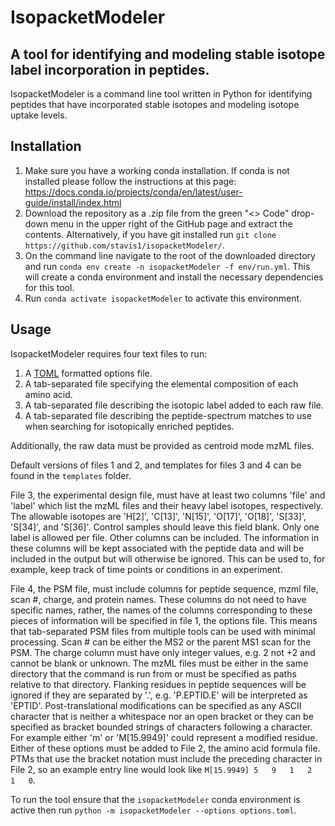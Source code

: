 # IsopacketModeler
## A tool for identifying and modeling stable isotope label incorporation in peptides.

IsopacketModeler is a command line tool written in Python for identifying peptides that have incorporated stable isotopes and modeling isotope uptake levels.

## Installation

1. Make sure you have a working conda installation. If conda is not installed please follow the instructions at this page: https://docs.conda.io/projects/conda/en/latest/user-guide/install/index.html
2. Download the repository as a .zip file from the green "<> Code" drop-down menu in the upper right of the GitHub page and extract the contents. Alternatively, if you have git installed run `git clone https://github.com/stavis1/isopacketModeler/`.
3. On the command line navigate to the root of the downloaded directory and run `conda env create -n isopacketModeler -f env/run.yml`. This will create a conda environment and install the necessary dependencies for this tool.
4. Run `conda activate isopacketModeler` to activate this environment.

## Usage

IsopacketModeler requires four text files to run:
1. A [TOML](https://toml.io/) formatted options file. 
2. A tab-separated file specifying the elemental composition of each amino acid.
3. A tab-separated file describing the isotopic label added to each raw file.
4. A tab-separated file describing the peptide-spectrum matches to use when searching for isotopically enriched peptides.

Additionally, the raw data must be provided as centroid mode mzML files.

Default versions of files 1 and 2, and templates for files 3 and 4 can be found in the `templates` folder.

File 3, the experimental design file, must have at least two columns 'file' and 'label' which list the mzML files and their heavy label isotopes, respectively. The allowable isotopes are 'H[2]', 'C[13]', 'N[15]', 'O[17]', 'O[18]', 'S[33]', 'S[34]', and 'S[36]'. Control samples should leave this field blank. Only one label is allowed per file. Other columns can be included. The information in these columns will be kept associated with the peptide data and will be included in the output but will otherwise be ignored. This can be used to, for example, keep track of time points or conditions in an experiment. 

File 4, the PSM file, must include columns for peptide sequence, mzml file, scan #, charge, and protein names. These columns do not need to have specific names, rather, the names of the columns corresponding to these pieces of information will be specified in file 1, the options file. This means that tab-separated PSM files from multiple tools can be used with minimal processing. Scan # can be either the MS2 or the parent MS1 scan for the PSM. The charge column must have only integer values, e.g. 2 not +2 and cannot be blank or unknown. The mzML files must be either in the same directory that the command is run from or must be specified as paths relative to that directory. Flanking residues in peptide sequences will be ignored if they are separated by '.', e.g. 'P.EPTID.E' will be interpreted as 'EPTID'. Post-translational modifications can be specified as any ASCII character that is neither a whitespace nor an open bracket or they can be specified as bracket bounded strings of characters following a character. For example either 'm' or 'M[15.9949]' could represent a modified residue. Either of these options must be added to File 2, the amino acid formula file. PTMs that use the bracket notation must include the preceding character in File 2, so an example entry line would look like `M[15.9949]	5	9	1	2	1	0`.

To run the tool ensure that the `isopacketModeler` conda environment is active then run `python -m isopacketModeler --options options.toml`. 
